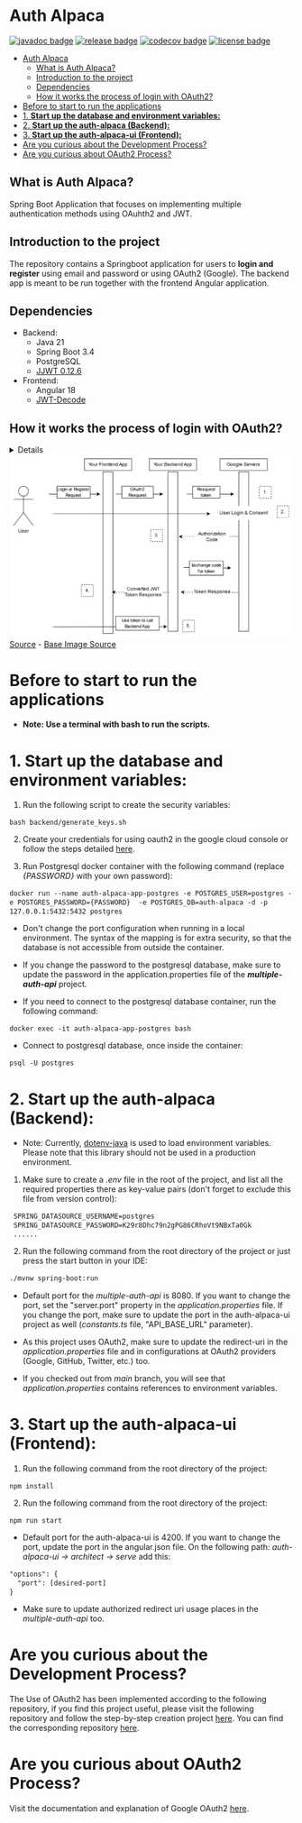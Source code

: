 # Auth Alpaca

[![javadoc badge]][javadoc]
[![release badge]][release]
[![codecov badge]][codecov]
[![license badge]][license]

[javadoc]: https://rogelioolarte.github.io/multiple-auth-api/
[javadoc badge]: https://img.shields.io/github/v/release/rogelioolarte/multiple-auth-api?label=javadoc&labelColor=grey&color=brightgreen
[release]: https://github.com/rogelioolarte/multiple-auth-api/releases
[release badge]: https://img.shields.io/github/v/release/rogelioolarte/multiple-auth-api?color=brightgreen&sort=semver
[codecov]: https://codecov.io/gh/rogelioolarte/multiple-auth-api
[codecov badge]: https://codecov.io/gh/rogelioolarte/multiple-auth-api/branch/main/graph/badge.svg
[license]: LICENSE
[license badge]: https://img.shields.io/github/license/rogelioolarte/multiple-auth-api?color=blue

- [Auth Alpaca](#auth-alpaca)
  - [What is Auth Alpaca?](#what-is-auth-alpaca)
  - [Introduction to the project](#introduction-to-the-project)
  - [Dependencies](#dependencies)
  - [How it works the process of login with OAuth2?](#how-it-works-the-process-of-login-with-oauth2)
- [Before to start to run the applications](#before-to-start-to-run-the-applications)
- [1. **Start up the database and environment variables:**](#1-start-up-the-database-and-environment-variables)
- [2. **Start up the auth-alpaca (Backend):**](#2-start-up-the-auth-alpaca-backend)
- [3. **Start up the auth-alpaca-ui (Frontend):**](#3-start-up-the-auth-alpaca-ui-frontend)
- [Are you curious about the Development Process?](#are-you-curious-about-the-development-process)
- [Are you curious about OAuth2 Process?](#are-you-curious-about-oauth2-process)

## What is Auth Alpaca?
Spring Boot Application that focuses on implementing multiple authentication methods using OAuhth2 and JWT.

## Introduction to the project
The repository contains a Springboot application for users to **login and register** using email and password or using OAuth2 (Google).
The backend app is meant to be run together with the frontend Angular application.

## Dependencies 
  * Backend:
    * Java 21
    * Spring Boot 3.4
    * PostgreSQL
    * [JJWT 0.12.6](https://github.com/jwtk/jjwt)
  * Frontend:
    * Angular 18
    * [JWT-Decode](https://github.com/auth0/jwt-decode)

## How it works the process of login with OAuth2? 
<details>
  <ul>
    <li>First, The user visits our Frontend application and logs in with "Google" and is redirected to our Backend application where he is then redirected to the Google consent page with our OAuth2 API information for Google</li>
    <li>Second, If he accepts the consent, he is redirected to our Backend application with the authorization code, where it is resolved, where he will first be redirected to our Backend application, but at the end to our Frontend application.</li>
    <li>Third, The received authorization code is processed and resolved in our Backend application, then the received authorization code is exchanged for a Token.</li>
    <li>Fourth, The Token response is received by our Backend application and converted to a Token response with our JWT configuration, then he is redirected to our Frontend application with the new Token.</li>
    <li>Fifth, The user can access our Backend application to use any of our services.</li>
  </ul>
</details>
<div align="center" >
  <img src="ouath2-diagram.png" alt="google oauth2 diagram">
</div>
<a href="https://developers.google.com/identity/protocols/oauth2" target="_blank" >Source</a> - 
<a href="https://developers.google.com/static/identity/protocols/oauth2/images/flows/authorization-code.png" target="_blank" >Base Image Source</a>

# Before to start to run the applications
 - **Note: Use a terminal with bash to run the scripts.**

# 1. **Start up the database and environment variables:**
 1. Run the following script to create the security variables:
 
```console
bash backend/generate_keys.sh
```

 2. Create your credentials for using oauth2 in the google cloud console or follow the steps detailed [here](https://blog.devgenius.io/part-3-implementing-authentication-with-spring-boot-security-6-oauth2-and-angular-17-via-8716646ed062).

  3. Run Postgresql docker container with the following command (replace _{PASSWORD}_ with your own password):

```console
docker run --name auth-alpaca-app-postgres -e POSTGRES_USER=postgres -e POSTGRES_PASSWORD={PASSWORD}  -e POSTGRES_DB=auth-alpaca -d -p 127.0.0.1:5432:5432 postgres
```

 - Don't change the port configuration when running in a local environment. The syntax of the mapping is for extra security, so that the database is not accessible from outside the container.

 - If you change the password to the postgresql database, make sure to update the password in the application.properties file of the **_multiple-auth-api_** project.
 - If you need to connect to the postgresql database container, run the following command:

```console
docker exec -it auth-alpaca-app-postgres bash
```

 - Connect to postgresql database, once inside the container:
```console
psql -U postgres
```

# 2. **Start up the auth-alpaca (Backend):**
  - Note: Currently, [dotenv-java](https://github.com/cdimascio/dotenv-java) is used to load environment variables. Please note that this library should not be used in a production environment.
  
  1. Make sure to create a _.env_ file in the root of the project, and list all the required properties there as key-value pairs (don't forget to exclude this file from version control):

```
 SPRING_DATASOURCE_USERNAME=postgres
 SPRING_DATASOURCE_PASSWORD=K29r8Dhc79n2gPG86CRhoVt9NBxTa0Gk
 ......
```

 2. Run the following command from the root directory of the project or just press the start button in your IDE:

```bash
./mvnw spring-boot:run
```

  - Default port for the _multiple-auth-api_ is 8080. If you want to change the port, set the "server.port" property in the _application.properties_ file. If you change the port, make sure to update the port in the auth-alpaca-ui project as well (_constants.ts_ file, "API_BASE_URL" parameter).
  
 - As this project uses OAuth2, make sure to update the redirect-uri in the _application.properties_ file and in configurations at OAuth2 providers (Google, GitHub, Twitter, etc.) too.
  
 - If you checked out from _main_ branch, you will see that _application.properties_ contains references to environment variables.

# 3. **Start up the auth-alpaca-ui (Frontend):**
  1. Run the following command from the root directory of the project:

```console
npm install
```
  2. Run the following command from the root directory of the project:

```console
npm run start
```

  - Default port for the auth-alpaca-ui is 4200. If you want to change the port, update the port in the angular.json file. On the following path: _auth-alpaca-ui -> architect -> serve_ add this:
  
```
"options": {
  "port": [desired-port]
}
```

  - Make sure to update authorized redirect uri usage places in the _multiple-auth-api_ too.

# Are you curious about the Development Process? 
The Use of OAuth2 has been implemented according to the following repository, if you find this project useful, please visit the following repository and follow the step-by-step creation project [here](https://blog.devgenius.io/part-4-implementing-authentication-with-spring-boot-security-6-oauth2-and-angular-17-via-df3fbb003946).
You can find the corresponding repository [here](https://github.com/anitalakhadze/auth-alpaca-ui).

# Are you curious about OAuth2 Process?
Visit the documentation and explanation of Google OAuth2 [here](https://developers.google.com/identity/protocols/oauth2).
